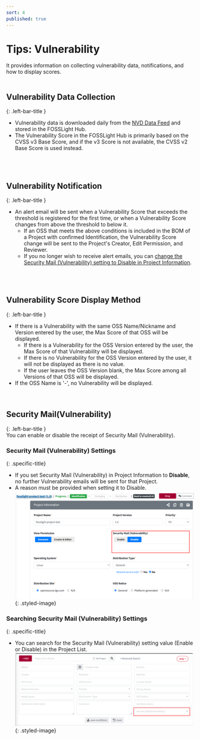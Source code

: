 ```yaml
---
sort: 4
published: true
---
```


# Tips: Vulnerability 
It provides information on collecting vulnerability data, notifications, and how to display scores.
<br><br>  

## Vulnerability Data Collection  
{: .left-bar-title }  
- Vulnerability data is downloaded daily from the [NVD Data Feed](https://nvd.nist.gov/vuln/data-feeds) and stored in the FOSSLight Hub.
- The Vulnerability Score in the FOSSLight Hub is primarily based on the CVSS v3 Base Score, and if the v3 Score is not available, the CVSS v2 Base Score is used instead.  
<br><br><br>  

## Vulnerability Notification  
{: .left-bar-title }  
- An alert email will be sent when a Vulnerability Score that exceeds the threshold is registered for the first time, or when a Vulnerability Score changes from above the threshold to below it.
    - If an OSS that meets the above conditions is included in the BOM of a Project with confirmed Identification, the Vulnerability Score change will be sent to the Project's Creator, Edit Permission, and Reviewer.  
    - If you no longer wish to receive alert emails, you can [change the Security Mail (Vulnerability) setting to Disable in Project Information](https://fosslight.org/hub-guide-en/tips/4_vul_info/#security-mailvulnerability).  
<br><br><br>  

## Vulnerability Score Display Method  
{: .left-bar-title }  
- If there is a Vulnerability with the same OSS Name/Nickname and Version entered by the user, the Max Score of that OSS will be displayed.
    - If there is a Vulnerability for the OSS Version entered by the user, the Max Score of that Vulnerability will be displayed.
    - If there is no Vulnerability for the OSS Version entered by the user, it will not be displayed as there is no value.
    - If the user leaves the OSS Version blank, the Max Score among all Versions of that OSS will be displayed.
- If the OSS Name is '-', no Vulnerability will be displayed.
<br><br><br>

## Security Mail(Vulnerability)  
{: .left-bar-title }  
You can enable or disable the receipt of Security Mail (Vulnerability).  

### Security Mail (Vulnerability) Settings
{: .specific-title}
- If you set Security Mail (Vulnerability) in Project Information to **Disable**, no further Vulnerability emails will be sent for that Project.
- A reason must be provided when setting it to Disable.  
![vul_mail_setting](../images/vulnerability/vul_mail_setting.png){: .styled-image} 

### Searching Security Mail (Vulnerability) Settings 
{: .specific-title}
 - You can search for the Security Mail (Vulnerability) setting value (Enable or Disable) in the Project List.  
![vul_mail_search](../images/vulnerability/vul_mail_search.png){: .styled-image}